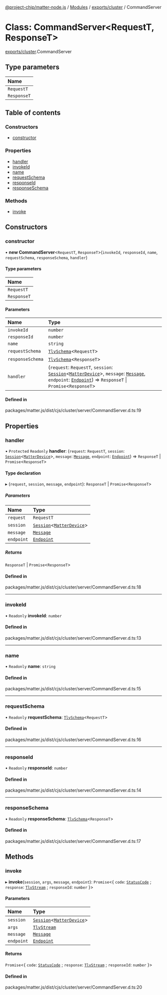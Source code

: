 [@project-chip/matter-node.js](../README.md) / [Modules](../modules.md) / [exports/cluster](../modules/exports_cluster.md) / CommandServer

# Class: CommandServer<RequestT, ResponseT\>

[exports/cluster](../modules/exports_cluster.md).CommandServer

## Type parameters

| Name |
| :------ |
| `RequestT` |
| `ResponseT` |

## Table of contents

### Constructors

- [constructor](exports_cluster.CommandServer.md#constructor)

### Properties

- [handler](exports_cluster.CommandServer.md#handler)
- [invokeId](exports_cluster.CommandServer.md#invokeid)
- [name](exports_cluster.CommandServer.md#name)
- [requestSchema](exports_cluster.CommandServer.md#requestschema)
- [responseId](exports_cluster.CommandServer.md#responseid)
- [responseSchema](exports_cluster.CommandServer.md#responseschema)

### Methods

- [invoke](exports_cluster.CommandServer.md#invoke)

## Constructors

### constructor

• **new CommandServer**<`RequestT`, `ResponseT`\>(`invokeId`, `responseId`, `name`, `requestSchema`, `responseSchema`, `handler`)

#### Type parameters

| Name |
| :------ |
| `RequestT` |
| `ResponseT` |

#### Parameters

| Name | Type |
| :------ | :------ |
| `invokeId` | `number` |
| `responseId` | `number` |
| `name` | `string` |
| `requestSchema` | [`TlvSchema`](exports_tlv.TlvSchema.md)<`RequestT`\> |
| `responseSchema` | [`TlvSchema`](exports_tlv.TlvSchema.md)<`ResponseT`\> |
| `handler` | (`request`: `RequestT`, `session`: [`Session`](../interfaces/exports_session.Session.md)<[`MatterDevice`](index.MatterDevice.md)\>, `message`: [`Message`](../interfaces/exports_codec.Message.md), `endpoint`: [`Endpoint`](exports_device.Endpoint.md)) => `ResponseT` \| `Promise`<`ResponseT`\> |

#### Defined in

packages/matter.js/dist/cjs/cluster/server/CommandServer.d.ts:19

## Properties

### handler

• `Protected` `Readonly` **handler**: (`request`: `RequestT`, `session`: [`Session`](../interfaces/exports_session.Session.md)<[`MatterDevice`](index.MatterDevice.md)\>, `message`: [`Message`](../interfaces/exports_codec.Message.md), `endpoint`: [`Endpoint`](exports_device.Endpoint.md)) => `ResponseT` \| `Promise`<`ResponseT`\>

#### Type declaration

▸ (`request`, `session`, `message`, `endpoint`): `ResponseT` \| `Promise`<`ResponseT`\>

##### Parameters

| Name | Type |
| :------ | :------ |
| `request` | `RequestT` |
| `session` | [`Session`](../interfaces/exports_session.Session.md)<[`MatterDevice`](index.MatterDevice.md)\> |
| `message` | [`Message`](../interfaces/exports_codec.Message.md) |
| `endpoint` | [`Endpoint`](exports_device.Endpoint.md) |

##### Returns

`ResponseT` \| `Promise`<`ResponseT`\>

#### Defined in

packages/matter.js/dist/cjs/cluster/server/CommandServer.d.ts:18

___

### invokeId

• `Readonly` **invokeId**: `number`

#### Defined in

packages/matter.js/dist/cjs/cluster/server/CommandServer.d.ts:13

___

### name

• `Readonly` **name**: `string`

#### Defined in

packages/matter.js/dist/cjs/cluster/server/CommandServer.d.ts:15

___

### requestSchema

• `Readonly` **requestSchema**: [`TlvSchema`](exports_tlv.TlvSchema.md)<`RequestT`\>

#### Defined in

packages/matter.js/dist/cjs/cluster/server/CommandServer.d.ts:16

___

### responseId

• `Readonly` **responseId**: `number`

#### Defined in

packages/matter.js/dist/cjs/cluster/server/CommandServer.d.ts:14

___

### responseSchema

• `Readonly` **responseSchema**: [`TlvSchema`](exports_tlv.TlvSchema.md)<`ResponseT`\>

#### Defined in

packages/matter.js/dist/cjs/cluster/server/CommandServer.d.ts:17

## Methods

### invoke

▸ **invoke**(`session`, `args`, `message`, `endpoint`): `Promise`<{ `code`: [`StatusCode`](../enums/exports_interaction.StatusCode.md) ; `response`: [`TlvStream`](../modules/exports_tlv.md#tlvstream) ; `responseId`: `number`  }\>

#### Parameters

| Name | Type |
| :------ | :------ |
| `session` | [`Session`](../interfaces/exports_session.Session.md)<[`MatterDevice`](index.MatterDevice.md)\> |
| `args` | [`TlvStream`](../modules/exports_tlv.md#tlvstream) |
| `message` | [`Message`](../interfaces/exports_codec.Message.md) |
| `endpoint` | [`Endpoint`](exports_device.Endpoint.md) |

#### Returns

`Promise`<{ `code`: [`StatusCode`](../enums/exports_interaction.StatusCode.md) ; `response`: [`TlvStream`](../modules/exports_tlv.md#tlvstream) ; `responseId`: `number`  }\>

#### Defined in

packages/matter.js/dist/cjs/cluster/server/CommandServer.d.ts:20
